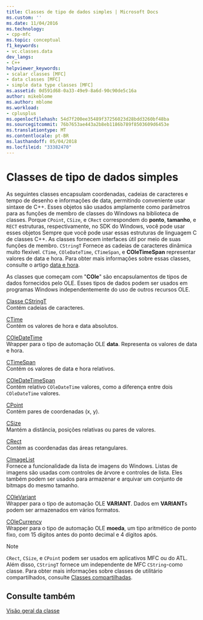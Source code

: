 ```yaml
---
title: Classes de tipo de dados simples | Microsoft Docs
ms.custom: ''
ms.date: 11/04/2016
ms.technology:
- cpp-mfc
ms.topic: conceptual
f1_keywords:
- vc.classes.data
dev_langs:
- C++
helpviewer_keywords:
- scalar classes [MFC]
- data classes [MFC]
- simple data type classes [MFC]
ms.assetid: 0d591d68-0a33-49e9-8a6d-90c90de5c16a
author: mikeblome
ms.author: mblome
ms.workload:
- cplusplus
ms.openlocfilehash: 54d7f200ee35489f37256023d28bdd3260bf48ba
ms.sourcegitcommit: 76b7653ae443a2b8eb1186b789f8503609d6453e
ms.translationtype: MT
ms.contentlocale: pt-BR
ms.lasthandoff: 05/04/2018
ms.locfileid: "33382470"
---
```

# <a name="simple-data-type-classes"></a>Classes de tipo de dados simples
As seguintes classes encapsulam coordenadas, cadeias de caracteres e tempo de desenho e informações de data, permitindo conveniente usar sintaxe de C++. Esses objetos são usados amplamente como parâmetros para as funções de membro de classes do Windows na biblioteca de classes. Porque `CPoint`, `CSize`, e `CRect` correspondem do **ponto**, **tamanho**, e `RECT` estruturas, respectivamente, no SDK do Windows, você pode usar esses objetos Sempre que você pode usar essas estruturas de linguagem C de classes C++. As classes fornecem interfaces útil por meio de suas funções de membro. `CStringT` Fornece as cadeias de caracteres dinâmica muito flexível. `CTime`, `COleDateTime`, `CTimeSpan`, e **COleTimeSpan** representar valores de data e hora. Para obter mais informações sobre essas classes, consulte o artigo [data e hora](../atl-mfc-shared/date-and-time.md).  
  
 As classes que começam com "**COle**" são encapsulamentos de tipos de dados fornecidos pelo OLE. Esses tipos de dados podem ser usados em programas Windows independentemente do uso de outros recursos OLE.  
  
 [Classe CStringT](../atl-mfc-shared/reference/cstringt-class.md)  
 Contém cadeias de caracteres.  
  
 [CTime](../atl-mfc-shared/reference/ctime-class.md)  
 Contém os valores de hora e data absolutos.  
  
 [COleDateTime](../atl-mfc-shared/reference/coledatetime-class.md)  
 Wrapper para o tipo de automação OLE **data**. Representa os valores de data e hora.  
  
 [CTimeSpan](../atl-mfc-shared/reference/ctimespan-class.md)  
 Contém os valores de data e hora relativos.  
  
 [COleDateTimeSpan](../atl-mfc-shared/reference/coledatetimespan-class.md)  
 Contém relativo `COleDateTime` valores, como a diferença entre dois `COleDateTime` valores.  
  
 [CPoint](../atl-mfc-shared/reference/cpoint-class.md)  
 Contém pares de coordenadas (x, y).  
  
 [CSize](../atl-mfc-shared/reference/csize-class.md)  
 Mantém a distância, posições relativas ou pares de valores.  
  
 [CRect](../atl-mfc-shared/reference/crect-class.md)  
 Contém as coordenadas das áreas retangulares.  
  
 [CImageList](../mfc/reference/cimagelist-class.md)  
 Fornece a funcionalidade da lista de imagens do Windows. Listas de imagens são usadas com controles de árvore e controles de lista. Eles também podem ser usados para armazenar e arquivar um conjunto de bitmaps do mesmo tamanho.  
  
 [COleVariant](../mfc/reference/colevariant-class.md)  
 Wrapper para o tipo de automação OLE **VARIANT**. Dados em **VARIANT**s podem ser armazenados em vários formatos.  
  
 [COleCurrency](../mfc/reference/colecurrency-class.md)  
 Wrapper para o tipo de automação OLE **moeda**, um tipo aritmético de ponto fixo, com 15 dígitos antes do ponto decimal e 4 dígitos após.  
  
> [!NOTE]
>  `CRect`, `CSize`, e `CPoint` podem ser usados em aplicativos MFC ou do ATL. Além disso, `CStringT` fornece um independente de MFC `CString`-como classe. Para obter mais informações sobre classes de utilitário compartilhados, consulte [Classes compartilhadas](../atl-mfc-shared/atl-mfc-shared-classes.md).  
  
## <a name="see-also"></a>Consulte também  
 [Visão geral da classe](../mfc/class-library-overview.md)

